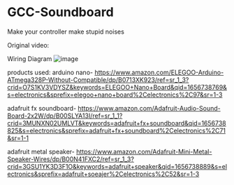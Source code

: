 # GCC-Soundboard
Make your controller make stupid noises

Original video:


Wiring Diagram
![image](https://user-images.githubusercontent.com/86913268/176987459-f98c3d63-5642-409d-9e33-cff17e89e85a.png)

products used:
arduino nano- https://www.amazon.com/ELEGOO-Arduino-ATmega328P-Without-Compatible/dp/B0713XK923/ref=sr_1_3?crid=O7S1KV3VDYSZ&keywords=ELEGOO+Nano+Board&qid=1656738769&s=electronics&sprefix=elegoo+nano+board%2Celectronics%2C97&sr=1-3

adafruit fx soundboard- https://www.amazon.com/Adafruit-Audio-Sound-Board-2x2W/dp/B00SLYA13I/ref=sr_1_1?crid=3MUNXN02UMLVT&keywords=adafruit+fx+soundboard&qid=1656738825&s=electronics&sprefix=adafruit+fx+soundboard%2Celectronics%2C71&sr=1-1

adafruit metal speaker- https://www.amazon.com/Adafruit-Mini-Metal-Speaker-Wires/dp/B00N41FXC2/ref=sr_1_3?crid=3GSU1YK3D3F1O&keywords=adafruit+speaker&qid=1656738889&s=electronics&sprefix=adafruit+soeajer%2Celectronics%2C52&sr=1-3
